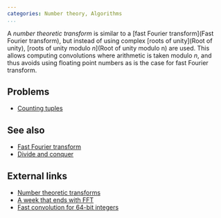 ```yaml
---
categories: Number theory, Algorithms
...
```


A *number theoretic transform* is similar to a [fast Fourier transform](Fast Fourier transform), but instead of using complex [roots of unity](Root of unity), [roots of unity modulo $n$](Root of unity modulo n) are used. This allows computing convolutions where arithmetic is taken modulo $n$, and thus avoids using floating point numbers as is the case for fast Fourier transform.

## Problems
- [Counting tuples](https://projecteuler.net/problem=537)

## See also
- [Fast Fourier transform]()
- [Divide and conquer]()

## External links
- [Number theoretic transforms](http://www.apfloat.org/ntt.html)
- [A week that ends with FFT](http://petr-mitrichev.blogspot.com/2014/06/this-week-in-competitive-programming_11.html)
- [Fast convolution for 64-bit integers](http://codeforces.com/blog/entry/45298)

